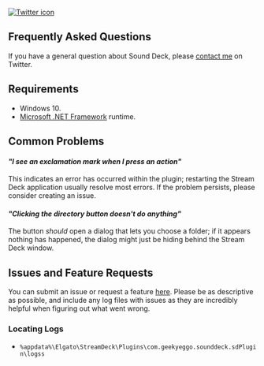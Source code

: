 [![Twitter icon](https://img.shields.io/badge/GeekyEggo--brightgreen?style=social&logo=twitter)](https://www.twitter.com/geekyeggo)

## Frequently Asked Questions
If you have a general question about Sound Deck, please [contact me](https://twitter.com/geekyeggo) on Twitter.

## Requirements
- Windows 10.
- [Microsoft .NET Framework](https://dotnet.microsoft.com/download/dotnet-framework) runtime.

## Common Problems

#### _"I see an exclamation mark when I press an action"_
This indicates an error has occurred within the plugin; restarting the Stream Deck application usually resolve most errors. If the problem persists, please consider creating an issue.

#### _"Clicking the directory button doesn't do anything"_
The button _should_ open a dialog that lets you choose a folder; if it appears nothing has happened, the dialog might just be hiding behind the Stream Deck window.

## Issues and Feature Requests
You can submit an issue or request a feature [here](https://github.com/geekyeggo/sounddeck/issues). Please be as descriptive as possible, and include any log files with issues as they are incredibly helpful when figuring out what went wrong.

### Locating Logs
- `%appdata%\Elgato\StreamDeck\Plugins\com.geekyeggo.sounddeck.sdPlugin\logss`
